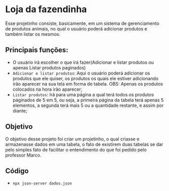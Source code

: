 # Loja da fazendinha
 Esse projetinho consiste, basicamente, em um sistema de gerenciamento de produtos animais, no qual o usuário poderá adicionar produtos e também listar os mesmos.

## Principais funções:

- O usuário irá escolher o que irá fazer(Adicionar e listar produtos ou apenas Listar produtos paginados)
- `Adicionar e listar produtos`: Aqui o usuário poderá adicionar os produtos que ele quiser, os produtos os quais ele estiver adicionando irão aparecer na sua tela em forma de tabela. OBS: Apenas os produtos colocados na hora irão aparecer;
- `Listar produtos`: Irá para uma página a qual terá todos os produtos páginados de 5 em 5, ou seja, a primeira página da tabela terá apenas 5 elementos, a segunda terá mais 5 ou a quantidade restante, e assim por diante;

## Objetivo

 O objetivo desse projeto foi criar um projetinho, o qual criasse e armazenasse dados em uma tabela, o fato de existirem duas tabelas se dar pelo simples fato de facilitar o entendimento do que foi pedido pelo professor Marco.


 ## Código 

- `npx json-server dados.json`